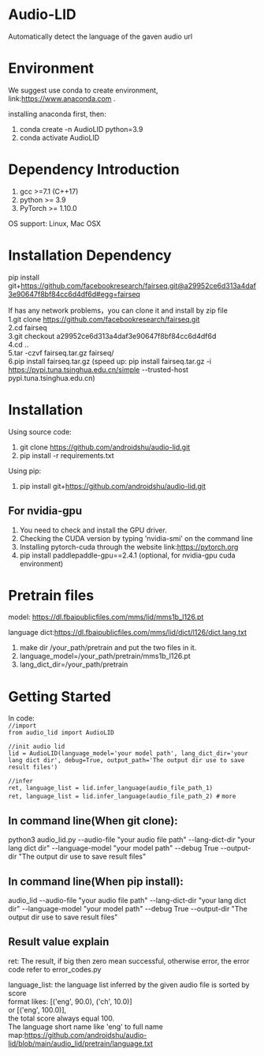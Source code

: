 # Audio-LID
Automatically detect the language of the gaven audio url 


# Environment

We suggest use conda to create environment, link:https://www.anaconda.com .

installing anaconda first, then:
1. conda create -n AudioLID python=3.9
2. conda activate AudioLID


# Dependency Introduction

1. gcc >=7.1 (C++17) 
2. python >= 3.9
3. PyTorch >= 1.10.0

OS support: Linux, Mac OSX

# Installation Dependency

pip install git+https://github.com/facebookresearch/fairseq.git@a29952ce6d313a4daf3e90647f8bf84cc6d4df6d#egg=fairseq
   
If has any network problems，you can clone it and install by zip file  
1.git clone https://github.com/facebookresearch/fairseq.git  
2.cd fairseq  
3.git checkout a29952ce6d313a4daf3e90647f8bf84cc6d4df6d  
4.cd ..  
5.tar -czvf fairseq.tar.gz fairseq/  
6.pip install fairseq.tar.gz (speed up: pip install fairseq.tar.gz -i https://pypi.tuna.tsinghua.edu.cn/simple --trusted-host pypi.tuna.tsinghua.edu.cn)

# Installation

Using source code:
1. git clone https://github.com/androidshu/audio-lid.git
2. pip install -r requirements.txt

Using pip:
1. pip install git+https://github.com/androidshu/audio-lid.git

## For nvidia-gpu 
1. You need to check and install the GPU driver.
2. Checking the CUDA version by typing 'nvidia-smi' on the command line 
3. Installing pytorch-cuda through the website link:https://pytorch.org
4. pip install paddlepaddle-gpu==2.4.1 (optional, for nvidia-gpu cuda environment)

# Pretrain files  
model: https://dl.fbaipublicfiles.com/mms/lid/mms1b_l126.pt

language dict:https://dl.fbaipublicfiles.com/mms/lid/dict/l126/dict.lang.txt

1. make dir /your_path/pretrain and put the two files in it.
2. language_model=/your_path/pretrain/mms1b_l126.pt
3. lang_dict_dir=/your_path/pretrain

# Getting Started

In code:  
`//import`  
`from audio_lid import AudioLID`

`//init audio lid`  
`lid = AudioLID(language_model='your model path', lang_dict_dir='your lang dict dir', debug=True,
output_path='The output dir use to save result files')`

`//infer`  
`ret, language_list = lid.infer_language(audio_file_path_1)`  
`ret, language_list = lid.infer_language(audio_file_path_2) #`
`more `


## In command line(When git clone):   
python3 audio_lid.py --audio-file "your audio file path" --lang-dict-dir "your lang dict dir" 
                    --language-model "your model path" --debug True --output-dir "The output dir use to save result files"

## In command line(When pip install):   
audio_lid --audio-file "your audio file path" --lang-dict-dir "your lang dict dir" 
                    --language-model "your model path" --debug True --output-dir "The output dir use to save result files"

## Result value explain

ret: The result, if big then zero mean successful, otherwise error,
      the error code refer to error_codes.py

language_list: the language list inferred by the given audio file is sorted by score  
     format likes: [('eng', 90.0), ('ch', 10.0)]   
     or [('eng', 100.0)],   
     the total score always equal 100.  
     The language short name like 'eng' to full name map:https://github.com/androidshu/audio-lid/blob/main/audio_lid/pretrain/language.txt


